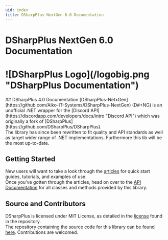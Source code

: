 ```yaml
---
uid: index
title: DSharpPlus NextGen 6.0 Documentation
---
```


<h1 class="delet-this">DSharpPlus NextGen 6.0 Documentation</h1>
<h1 class="logo-center">![DSharpPlus Logo](/logobig.png "DSharpPlus Documentation")</h1>
## DSharpPlus 4.0 Documentation
[DSharpPlus-NetxGen](https://github.com/Aiko-IT-Systems/DSharpPlus-NextGen) (D#+NG) is an unofficial .NET wrapper for the [Discord API](https://discordapp.com/developers/docs/intro "Discord API") which was originally a fork of [DSharpPlus](https://github.com/DSharpPlus/DSharpPlus).<br/>
The library has since been rewritten to fit quality and API standards as well as target wider range of .NET implementations. Furthermore this lib will be the most up-to-date.

## Getting Started
New users will want to take a look through the [articles](xref:preamble) for quick start guides, tutorials, and examples of use.<br/>
Once you've gotten through the articles, head on over to the [API Documentation](/api/index.html) for all classes and methods provided by this library.

## Source and Contributors
DSharpPlus is licensed under MIT License, as detailed in the [license](https://github.com/Aiko-IT-Systems/DSharpPlus-NextGen/blob/master/LICENSE) found in the repository.<br/>
The repository containing the source code for this library can be found [here](https://github.com/Aiko-IT-Systems/DSharpPlus-NextGen). Contributions are welcomed.

